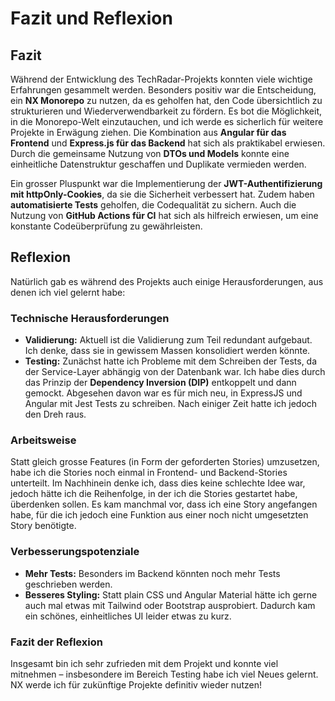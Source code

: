 # Fazit und Reflexion

## Fazit
Während der Entwicklung des TechRadar-Projekts konnten viele wichtige Erfahrungen gesammelt werden. Besonders positiv war die Entscheidung, ein **NX Monorepo** zu nutzen, da es geholfen hat, den Code übersichtlich zu strukturieren und Wiederverwendbarkeit zu fördern. Es bot die Möglichkeit, in die Monorepo-Welt einzutauchen, und ich werde es sicherlich für weitere Projekte in Erwägung ziehen.
Die Kombination aus **Angular für das Frontend** und **Express.js für das Backend** hat sich als praktikabel erwiesen. Durch die gemeinsame Nutzung von **DTOs und Models** konnte eine einheitliche Datenstruktur geschaffen und Duplikate vermieden werden.

Ein grosser Pluspunkt war die Implementierung der **JWT-Authentifizierung mit httpOnly-Cookies**, da sie die Sicherheit verbessert hat. Zudem haben **automatisierte Tests** geholfen, die Codequalität zu sichern. Auch die Nutzung von **GitHub Actions für CI** hat sich als hilfreich erwiesen, um eine konstante Codeüberprüfung zu gewährleisten.

## Reflexion
Natürlich gab es während des Projekts auch einige Herausforderungen, aus denen ich viel gelernt habe:

### Technische Herausforderungen
- **Validierung:** Aktuell ist die Validierung zum Teil redundant aufgebaut. Ich denke, dass sie in gewissem Massen konsolidiert werden könnte.
- **Testing:** Zunächst hatte ich Probleme mit dem Schreiben der Tests, da der Service-Layer abhängig von der Datenbank war. Ich habe dies durch das Prinzip der **Dependency Inversion (DIP)** entkoppelt und dann gemockt. Abgesehen davon war es für mich neu, in ExpressJS und Angular mit Jest Tests zu schreiben. Nach einiger Zeit hatte ich jedoch den Dreh raus.

### Arbeitsweise
Statt gleich grosse Features (in Form der geforderten Stories) umzusetzen, habe ich die Stories noch einmal in Frontend- und Backend-Stories unterteilt. Im Nachhinein denke ich, dass dies keine schlechte Idee war, jedoch hätte ich die Reihenfolge, in der ich die Stories gestartet habe, überdenken sollen. Es kam manchmal vor, dass ich eine Story angefangen habe, für die ich jedoch eine Funktion aus einer noch nicht umgesetzten Story benötigte.

### Verbesserungspotenziale
- **Mehr Tests:** Besonders im Backend könnten noch mehr Tests geschrieben werden.
- **Besseres Styling:** Statt plain CSS und Angular Material hätte ich gerne auch mal etwas mit Tailwind oder Bootstrap ausprobiert. Dadurch kam ein schönes, einheitliches UI leider etwas zu kurz.

### Fazit der Reflexion
Insgesamt bin ich sehr zufrieden mit dem Projekt und konnte viel mitnehmen – insbesondere im Bereich Testing habe ich viel Neues gelernt. NX werde ich für zukünftige Projekte definitiv wieder nutzen!